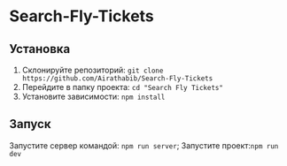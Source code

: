 # Search-Fly-Tickets

## Установка

1. Склонируйте репозиторий: `git clone https://github.com/Airathabib/Search-Fly-Tickets`
2. Перейдите в папку проекта: `cd "Search Fly Tickets"`
3. Установите зависимости: `npm install`

## Запуск

Запустите сервер командой: `npm run server`;
Запустите проект:`npm run dev`
